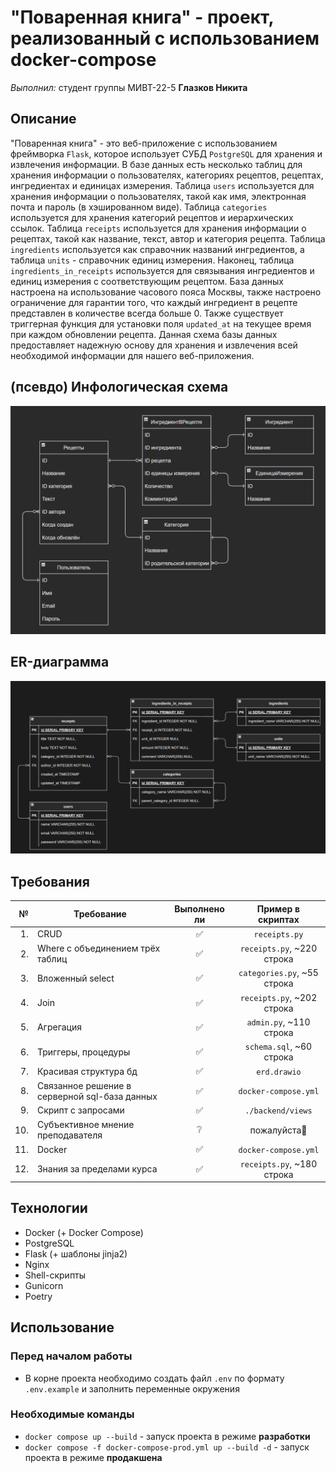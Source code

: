 # "Поваренная книга" - проект, реализованный с использованием docker-compose

_Выполнил:_
студент группы МИВТ-22-5 **Глазков Никита**

## Описание

"Поваренная книга" - это веб-приложение с использованием фреймворка `Flask`, которое использует СУБД `PostgreSQL` для хранения и извлечения информации. В базе данных есть несколько таблиц для хранения информации о пользователях, категориях рецептов, рецептах, ингредиентах и единицах измерения.
Таблица `users` используется для хранения информации о пользователях, такой как имя, электронная почта и пароль (в хэшированном виде). Таблица `categories` используется для хранения категорий рецептов и иерархических ссылок. Таблица `receipts` используется для хранения информации о рецептах, такой как название, текст, автор и категория рецепта. Таблица `ingredients` используется как справочник названий ингредиентов, а таблица `units` - справочник единиц измерения. Наконец, таблица `ingredients_in_receipts` используется для связывания ингредиентов и единиц измерения с соответствующим рецептом.
База данных настроена на использование часового пояса Москвы, также настроено ограничение для гарантии того, что каждый ингредиент в рецепте представлен в количестве всегда больше 0. Также существует триггерная функция для установки поля `updated_at` на текущее время при каждом обновлении рецепта. Данная схема базы данных предоставляет надежную основу для хранения и извлечения всей необходимой информации для нашего веб-приложения.

## (псевдо) Инфологическая схема

![Инфологическая схема](./infology.png)

## ER-диаграмма

![ER-диаграмма](./erd.png)

## Требования

|   № | Требование                                    | Выполнено ли |      Пример в скриптах      |
| --: | --------------------------------------------- | :----------: | :-------------------------: |
|  1. | CRUD                                          |      ✅      |        `receipts.py`        |
|  2. | Where с объединением трёх таблиц              |      ✅      | `receipts.py`, ~220 строка  |
|  3. | Вложенный select                              |      ✅      | `categories.py`, ~55 строка |
|  4. | Join                                          |      ✅      | `receipts.py`, ~202 строка  |
|  5. | Агрегация                                     |      ✅      |   `admin.py`, ~110 строка   |
|  6. | Триггеры, процедуры                           |      ✅      |  `schema.sql`, ~60 строка   |
|  7. | Красивая структура бд                         |      ✅      |        `erd.drawio`         |
|  8. | Связанное решение в серверной sql-база данных |      ✅      |    `docker-compose.yml`     |
|  9. | Скрипт с запросами                            |      ✅      |      `./backend/views`      |
| 10. | Субъективное мнение преподавателя             |      ❔      |        пожалуйста🥲         |
| 11. | Docker                                        |      ✅      |    `docker-compose.yml`     |
| 12. | Знания за пределами курса                     |      ✅      | `receipts.py`, ~180 строка  |

## Технологии

- Docker (+ Docker Compose)
- PostgreSQL
- Flask (+ шаблоны jinja2)
- Nginx
- Shell-скрипты
- Gunicorn
- Poetry

## Использование

### Перед началом работы

- В корне проекта необходимо создать файл `.env` по формату `.env.example` и заполнить переменные окружения

### Необходимые команды

- `docker compose up --build` - запуск проекта в режиме **разработки**
- `docker compose -f docker-compose-prod.yml up --build -d` - запуск проекта в режиме **продакшена**
